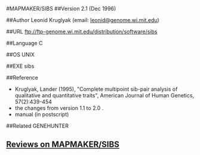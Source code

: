 #MAPMAKER/SIBS
##Version
2.1 (Dec 1996)

##Author
Leonid Kruglyak (email: leonid@genome.wi.mit.edu)

##URL
ftp://ftp-genome.wi.mit.edu/distribution/software/sibs

##Language
C

##OS
UNIX

##EXE
sibs

##Reference
* Kruglyak, Lander (1995), "Complete multipoint sib-pair analysis of qualitative and quantitative traits", American Journal of Human Genetics, 57(2):439-454
* the changes from version 1.1 to 2.0 .
* manual (in postscript)

##Related
GENEHUNTER


## [Reviews on MAPMAKER/SIBS](https://github.com/gaow/genetic-analysis-software/issues/310)